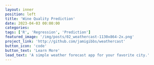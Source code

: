 ```yaml
---
layout: inner
position: left
title: 'Wine Quality Prediction'
date: 2023-04-03 00:00:00
categories: 
tags: ['R', 'Regression', 'Prediction']
featured_image: '/img/posts/02_weathercast-1130x864-2x.png'
project_link: 'http://github.com/jamigibbs/weathercast'
button_icon: 'code'
button_text: 'Learn More'
lead_text: 'A simple weather forecast app for your favorite city.'
---
```

